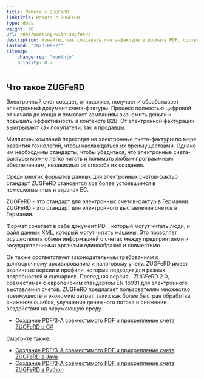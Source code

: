 ```yaml
---
title: Работа с ZUGFeRD
linktitle: Работа с ZUGFeRD
type: docs
weight: 90
url: /net/working-with-zugferd/
description: Узнайте, как создавать счета-фактуры в формате PDF, соответствующие стандарту ZUGFeRD, на C# в Aspose.PDF для .NET
lastmod: "2023-09-27"
sitemap:
    changefreq: "monthly"
    priority: 0.7
---
```


## Что такое ZUGFeRD

Электронный счет создает, отправляет, получает и обрабатывает электронный документ счета-фактуры. Процесс полностью цифровой от начала до конца и помогает компаниям экономить деньги и повышать эффективность в контексте B2B. От электронной фактурации выигрывают как покупатели, так и продавцы.

Миллионы компаний переходят на электронные счета-фактуры по мере развития технологий, чтобы наслаждаться их преимуществами. Однако им необходимы стандарты, чтобы убедиться, что электронные счета-фактуры можно легко читать и понимать любым программным обеспечением, независимо от способа их создания.

Среди многих форматов данных для электронных счетов-фактур стандарт ZUGFeRD становится все более устоявшимся в немецкоязычных и странах ЕС.

ZUGFeRD - это стандарт для электронных счетов-фактур в Германии.
ZUGFeRD - это стандарт для электронного выставления счетов в Германии.

Формат сочетает в себе документ PDF, который могут читать люди, и файл данных XML, который могут читать машины. Это позволяет осуществлять обмен информацией о счетах между предприятиями и государственными органами единообразно и совместимо.

Он также соответствует законодательным требованиям к долгосрочному архивированию и налоговому учету. ZUGFeRD имеет различные версии и профили, которые подходят для разных потребностей и сценариев. Последняя версия - ZUGFeRD 2.0, совместимая с европейским стандартом EN 16931 для электронного выставления счетов.
ZUGFeRD предлагает пользователям множество преимуществ и экономию затрат, таких как более быстрая обработка, снижение ошибок, улучшение денежного потока и снижение воздействия на окружающую среду.

* [Создание PDF/3-A совместимого PDF и прикрепление счета ZUGFeRD в C#](/pdf/net/attach-zugferd/)

Смотрите также:

* [Создание PDF/3-A совместимого PDF и прикрепление счета ZUGFeRD в Java](/pdf/java/attach-zugferd/)
* [Создание PDF/3-A совместимого PDF и прикрепление счета ZUGFeRD в Python](/pdf/python-net/attach-zugferd/)
